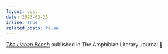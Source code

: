 ```yaml
---
layout: post
date: 2023-03-23
inline: true
related_posts: false
---
```


<a href="/publications"><i>The Lichen Bench</i></a> published in The Amphibian Literary Journal :leafy_green: